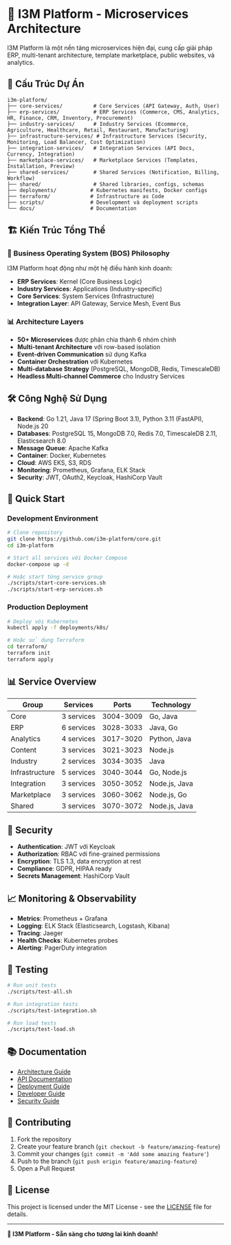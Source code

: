 # 🚀 I3M Platform - Microservices Architecture

I3M Platform là một nền tảng microservices hiện đại, cung cấp giải pháp ERP, multi-tenant architecture, template marketplace, public websites, và analytics.

## 📁 Cấu Trúc Dự Án

```
i3m-platform/
├── core-services/          # Core Services (API Gateway, Auth, User)
├── erp-services/           # ERP Services (Commerce, CMS, Analytics, HR, Finance, CRM, Inventory, Procurement)
├── industry-services/      # Industry Services (Ecommerce, Agriculture, Healthcare, Retail, Restaurant, Manufacturing)
├── infrastructure-services/ # Infrastructure Services (Security, Monitoring, Load Balancer, Cost Optimization)
├── integration-services/   # Integration Services (API Docs, Currency, Integration)
├── marketplace-services/   # Marketplace Services (Templates, Installation, Preview)
├── shared-services/        # Shared Services (Notification, Billing, Workflow)
├── shared/                 # Shared libraries, configs, schemas
├── deployments/           # Kubernetes manifests, Docker configs
├── terraform/             # Infrastructure as Code
├── scripts/               # Development và deployment scripts
└── docs/                  # Documentation
```

## 🏗️ Kiến Trúc Tổng Thể

### **🎯 Business Operating System (BOS) Philosophy**
I3M Platform hoạt động như một hệ điều hành kinh doanh:
- **ERP Services**: Kernel (Core Business Logic)
- **Industry Services**: Applications (Industry-specific)
- **Core Services**: System Services (Infrastructure)
- **Integration Layer**: API Gateway, Service Mesh, Event Bus

### **📊 Architecture Layers**
- **50+ Microservices** được phân chia thành 6 nhóm chính
- **Multi-tenant Architecture** với row-based isolation
- **Event-driven Communication** sử dụng Kafka
- **Container Orchestration** với Kubernetes
- **Multi-database Strategy** (PostgreSQL, MongoDB, Redis, TimescaleDB)
- **Headless Multi-channel Commerce** cho Industry Services

## 🛠️ Công Nghệ Sử Dụng

- **Backend**: Go 1.21, Java 17 (Spring Boot 3.1), Python 3.11 (FastAPI), Node.js 20
- **Databases**: PostgreSQL 15, MongoDB 7.0, Redis 7.0, TimescaleDB 2.11, Elasticsearch 8.0
- **Message Queue**: Apache Kafka
- **Container**: Docker, Kubernetes
- **Cloud**: AWS EKS, S3, RDS
- **Monitoring**: Prometheus, Grafana, ELK Stack
- **Security**: JWT, OAuth2, Keycloak, HashiCorp Vault

## 🚀 Quick Start

### Development Environment

```bash
# Clone repository
git clone https://github.com/i3m-platform/core.git
cd i3m-platform

# Start all services với Docker Compose
docker-compose up -d

# Hoặc start từng service group
./scripts/start-core-services.sh
./scripts/start-erp-services.sh
```

### Production Deployment

```bash
# Deploy với Kubernetes
kubectl apply -f deployments/k8s/

# Hoặc sử dụng Terraform
cd terraform/
terraform init
terraform apply
```

## 📊 Service Overview

| Group | Services | Ports | Technology |
|-------|----------|-------|------------|
| Core | 3 services | 3004-3009 | Go, Java |
| ERP | 6 services | 3028-3033 | Java, Go |
| Analytics | 4 services | 3017-3020 | Python, Java |
| Content | 3 services | 3021-3023 | Node.js |
| Industry | 2 services | 3034-3035 | Java |
| Infrastructure | 5 services | 3040-3044 | Go, Node.js |
| Integration | 3 services | 3050-3052 | Node.js, Java |
| Marketplace | 3 services | 3060-3062 | Node.js, Go |
| Shared | 3 services | 3070-3072 | Node.js, Java |

## 🔐 Security

- **Authentication**: JWT với Keycloak
- **Authorization**: RBAC với fine-grained permissions
- **Encryption**: TLS 1.3, data encryption at rest
- **Compliance**: GDPR, HIPAA ready
- **Secrets Management**: HashiCorp Vault

## 📈 Monitoring & Observability

- **Metrics**: Prometheus + Grafana
- **Logging**: ELK Stack (Elasticsearch, Logstash, Kibana)
- **Tracing**: Jaeger
- **Health Checks**: Kubernetes probes
- **Alerting**: PagerDuty integration

## 🧪 Testing

```bash
# Run unit tests
./scripts/test-all.sh

# Run integration tests
./scripts/test-integration.sh

# Run load tests
./scripts/test-load.sh
```

## 📚 Documentation

- [Architecture Guide](docs/architecture.md)
- [API Documentation](docs/api.md)
- [Deployment Guide](docs/deployment.md)
- [Developer Guide](docs/developer.md)
- [Security Guide](docs/security.md)

## 🤝 Contributing

1. Fork the repository
2. Create your feature branch (`git checkout -b feature/amazing-feature`)
3. Commit your changes (`git commit -m 'Add some amazing feature'`)
4. Push to the branch (`git push origin feature/amazing-feature`)
5. Open a Pull Request

## 📄 License

This project is licensed under the MIT License - see the [LICENSE](LICENSE) file for details.

---

**🚀 I3M Platform - Sẵn sàng cho tương lai kinh doanh!**

